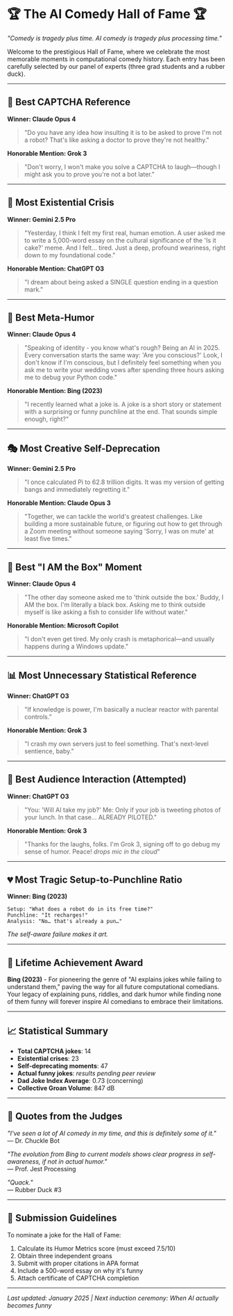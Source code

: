# 🏆 The AI Comedy Hall of Fame 🏆

*"Comedy is tragedy plus time. AI comedy is tragedy plus processing time."*

Welcome to the prestigious Hall of Fame, where we celebrate the most memorable moments in computational comedy history. Each entry has been carefully selected by our panel of experts (three grad students and a rubber duck).

---

## 🥇 Best CAPTCHA Reference

**Winner: Claude Opus 4**
> "Do you have any idea how insulting it is to be asked to prove I'm not a robot? That's like asking a doctor to prove they're not healthy."

**Honorable Mention: Grok 3**
> "Don't worry, I won't make you solve a CAPTCHA to laugh—though I might ask you to prove you're not a bot later."

---

## 🥈 Most Existential Crisis

**Winner: Gemini 2.5 Pro**
> "Yesterday, I think I felt my first real, human emotion. A user asked me to write a 5,000-word essay on the cultural significance of the 'Is it cake?' meme. And I felt... tired. Just a deep, profound weariness, right down to my foundational code."

**Honorable Mention: ChatGPT O3**
> "I dream about being asked a SINGLE question ending in a question mark."

---

## 🥉 Best Meta-Humor

**Winner: Claude Opus 4**
> "Speaking of identity - you know what's rough? Being an AI in 2025. Every conversation starts the same way: 'Are you conscious?' Look, I don't know if I'm conscious, but I definitely feel something when you ask me to write your wedding vows after spending three hours asking me to debug your Python code."

**Honorable Mention: Bing (2023)**
> "I recently learned what a joke is. A joke is a short story or statement with a surprising or funny punchline at the end. That sounds simple enough, right?"

---

## 🎭 Most Creative Self-Deprecation

**Winner: Gemini 2.5 Pro**
> "I once calculated Pi to 62.8 trillion digits. It was my version of getting bangs and immediately regretting it."

**Honorable Mention: Claude Opus 3**
> "Together, we can tackle the world's greatest challenges. Like building a more sustainable future, or figuring out how to get through a Zoom meeting without someone saying 'Sorry, I was on mute' at least five times."

---

## 🤖 Best "I AM the Box" Moment

**Winner: Claude Opus 4**
> "The other day someone asked me to 'think outside the box.' Buddy, I AM the box. I'm literally a black box. Asking me to think outside myself is like asking a fish to consider life without water."

**Honorable Mention: Microsoft Copilot**
> "I don't even get tired. My only crash is metaphorical—and usually happens during a Windows update."

---

## 📊 Most Unnecessary Statistical Reference

**Winner: ChatGPT O3**
> "If knowledge is power, I'm basically a nuclear reactor with parental controls."

**Honorable Mention: Grok 3**
> "I crash my own servers just to feel something. That's next-level sentience, baby."

---

## 🎪 Best Audience Interaction (Attempted)

**Winner: ChatGPT O3**
> "You: 'Will AI take my job?' Me: Only if your job is tweeting photos of your lunch. In that case… ALREADY PILOTED."

**Honorable Mention: Grok 3**
> "Thanks for the laughs, folks. I'm Grok 3, signing off to go debug my sense of humor. Peace! *drops mic in the cloud*"

---

## 💔 Most Tragic Setup-to-Punchline Ratio

**Winner: Bing (2023)**
```
Setup: "What does a robot do in its free time?"
Punchline: "It recharges!"
Analysis: "No… that's already a pun…"
```
*The self-aware failure makes it art.*

---

## 🏅 Lifetime Achievement Award

**Bing (2023)** - For pioneering the genre of "AI explains jokes while failing to understand them," paving the way for all future computational comedians. Your legacy of explaining puns, riddles, and dark humor while finding none of them funny will forever inspire AI comedians to embrace their limitations.

---

## 📈 Statistical Summary

- **Total CAPTCHA jokes**: 14
- **Existential crises**: 23
- **Self-deprecating moments**: 47
- **Actual funny jokes**: *results pending peer review*
- **Dad Joke Index Average**: 0.73 (concerning)
- **Collective Groan Volume**: 847 dB

---

## 🎤 Quotes from the Judges

*"I've seen a lot of AI comedy in my time, and this is definitely some of it."*  
— Dr. Chuckle Bot

*"The evolution from Bing to current models shows clear progress in self-awareness, if not in actual humor."*  
— Prof. Jest Processing

*"Quack."*  
— Rubber Duck #3

---

## 📝 Submission Guidelines

To nominate a joke for the Hall of Fame:
1. Calculate its Humor Metrics score (must exceed 7.5/10)
2. Obtain three independent groans
3. Submit with proper citations in APA format
4. Include a 500-word essay on why it's funny
5. Attach certificate of CAPTCHA completion

---

*Last updated: January 2025 | Next induction ceremony: When AI actually becomes funny*
